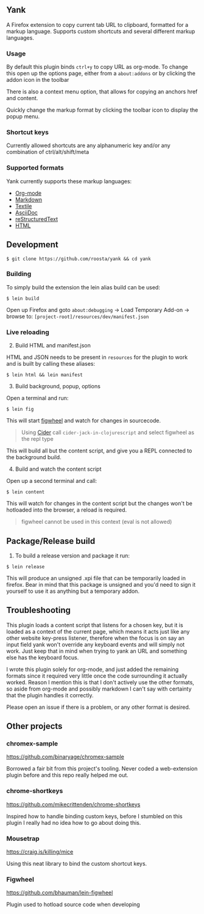 ## Yank

A Firefox extension to copy current tab URL to clipboard, formatted for a markup
language. Supports custom shortcuts and several different markup languages.

### Usage

By default this plugin binds `ctrl+y` to copy URL as org-mode. To change this
open up the options page, either from a `about:addons` or by clicking the addon
icon in the toolbar

There is also a context menu option, that allows for copying an anchors href and
content.

Quickly change the markup format by clicking the toolbar icon to display the popup
menu.

### Shortcut keys

Currently allowed shortcuts are any alphanumeric key and/or any combination of
ctrl/alt/shift/meta

### Supported formats

Yank currently supports these markup languages:

  - [Org-mode](http://orgmode.org/)
  - [Markdown](https://daringfireball.net/projects/markdown/)
  - [Textile](https://github.com/textile)
  - [AsciiDoc](http://asciidoc.org/)
  - [reStructuredText](http://docutils.sourceforge.net/rst.html)
  - [HTML](https://www.w3.org/html/)

## Development

``` example
$ git clone https://github.com/roosta/yank && cd yank
```

### Building

To simply build the extension the lein alias build can be used:

```shell
$ lein build
```

Open up Firefox and goto `about:debugging` -\> Load Temporary
Add-on -\> browse to: `[project-root]/resources/dev/manifest.json`

### Live reloading
2. Build HTML and manifest.json

HTML and JSON needs to be present in `resources` for the plugin to work and is
built by calling these aliases:

```shell
$ lein html && lein manifest
```

3. Build background, popup, options

Open a terminal and run:

``` example
$ lein fig
```

This will start [figwheel](https://github.com/bhauman/lein-figwheel) and watch
for changes in sourcecode.

> Using [Cider](https://github.com/clojure-emacs/cider) call
`cider-jack-in-clojurescript` and select figwheel as the repl type

This will build all but the content script, and give you a REPL connected to the
background build.

4. Build and watch the content script

Open up a second terminal and call:
``` example
$ lein content
```
This will watch for changes in the content script but the changes won't be hotloaded into the browser, a reload is required.

> figwheel cannot be used in this context (eval is not allowed)


## Package/Release build

1.  To build a release version and package it run:

``` example
$ lein release
```

This will produce an unsigned .xpi file that can be temporarily loaded in
firefox. Bear in mind that this package is unsigned and you'd need to sign it
yourself to use it as anything but a temporary addon.

## Troubleshooting

This plugin loads a content script that listens for a chosen key, but it is
loaded as a context of the current page, which means it acts just like any other
website key-press listener, therefore when the focus is on say an input field
yank won't override any keyboard events and will simply not work. Just keep that
in mind when trying to yank an URL and something else has the keyboard focus.

I wrote this plugin solely for org-mode, and just added the remaining
formats since it required very little once the code surrounding it
actually worked. Reason I mention this is that I don't actively use the
other formats, so aside from org-mode and possibly markdown I can't say
with certainty that the plugin handles it correctly.

Please open an issue if there is a problem, or any other format is desired.

## Other projects

### chromex-sample

<https://github.com/binaryage/chromex-sample>

Borrowed a fair bit from this project's tooling. Never coded a
web-extension plugin before and this repo really helped me out.

### chrome-shortkeys

<https://github.com/mikecrittenden/chrome-shortkeys>

Inspired how to handle binding custom keys, before I stumbled on this
plugin I really had no idea how to go about doing this.

### Mousetrap

<https://craig.is/killing/mice>

Using this neat library to bind the custom shortcut keys.

### Figwheel

<https://github.com/bhauman/lein-figwheel>

Plugin used to hotload source code when developing
